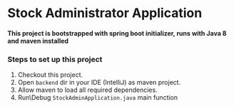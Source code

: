 # Stock Administrator Application
#### This project is bootstrapped with spring boot initializer, runs with Java 8 and maven installed

### Steps to set up this project
1. Checkout this project.
2. Open `backend` dir in your IDE (IntelliJ) as maven project.
3. Allow maven to load all required dependencies.
4. Run\Debug `StockAdminApplication.java` main function
